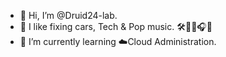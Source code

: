 - 👋 Hi, I’m @Druid24-lab.
- 👀 I like fixing cars, Tech & Pop music. 🛠️🧑‍💻🎧🎶
- 🌱 I’m currently learning ☁️Cloud Administration.


<!---
Druid24-lab/Druid24-lab is a ✨ special ✨ repository because its `README.md` (this file) appears on your GitHub profile.
You can click the Preview link to take a look at your changes.
--->
